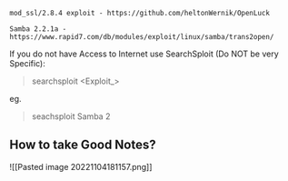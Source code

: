```
mod_ssl/2.8.4 exploit - https://github.com/heltonWernik/OpenLuck

Samba 2.2.1a - https://www.rapid7.com/db/modules/exploit/linux/samba/trans2open/

```

If you do not have Access to Internet use SearchSploit (Do NOT be very Specific):

> searchsploit <Exploit_>

eg.

> seachsploit Samba 2

## How to take Good Notes?

![[Pasted image 20221104181157.png]]